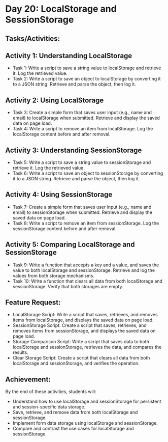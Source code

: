 # Day 20: LocalStorage and SessionStorage
## Tasks/Activities:
## Activity 1: Understanding LocalStorage

- Task 1: Write a script to save a string value to localStorage and retrieve it. Log the retrieved value.
- Task 2: Write a script to save an object to localStorage by converting it to a JSON string. Retrieve and parse the object, then log it.
## Activity 2: Using LocalStorage

- Task 3: Create a simple form that saves user input (e.g., name and email) to localStorage when submitted. Retrieve and display the saved data on page load.
- Task 4: Write a script to remove an item from localStorage. Log the localStorage content before and after removal.
## Activity 3: Understanding SessionStorage

- Task 5: Write a script to save a string value to sessionStorage and retrieve it. Log the retrieved value.
- Task 6: Write a script to save an object to sessionStorage by converting it to a JSON string. Retrieve and parse the object, then log it.
## Activity 4: Using SessionStorage

- Task 7: Create a simple form that saves user input (e.g., name and email) to sessionStorage when submitted. Retrieve and display the saved data on page load.
- Task 8: Write a script to remove an item from sessionStorage. Log the sessionStorage content before and after removal.
## Activity 5: Comparing LocalStorage and SessionStorage

- Task 9: Write a function that accepts a key and a value, and saves the value to both localStorage and sessionStorage. Retrieve and log the values from both storage mechanisms.
- Task 10: Write a function that clears all data from both localStorage and sessionStorage. Verify that both storages are empty.
## Feature Request:
- LocalStorage Script: Write a script that saves, retrieves, and removes items from localStorage, and displays the saved data on page load.
- SessionStorage Script: Create a script that saves, retrieves, and removes items from sessionStorage, and displays the saved data on page load.
- Storage Comparison Script: Write a script that saves data to both localStorage and sessionStorage, retrieves the data, and compares the results.
- Clear Storage Script: Create a script that clears all data from both localStorage and sessionStorage, and verifies the operation.
## Achievement:
By the end of these activities, students will:

- Understand how to use localStorage and sessionStorage for persistent and session-specific data storage.
- Save, retrieve, and remove data from both localStorage and sessionStorage.
- Implement form data storage using localStorage and sessionStorage.
- Compare and contrast the use cases for localStorage and sessionStorage.

